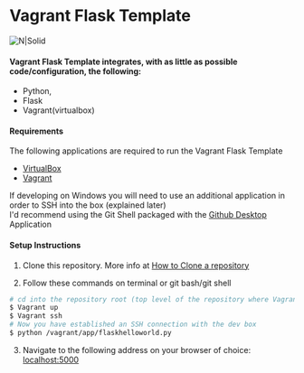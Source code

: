# Vagrant Flask Template

![N|Solid](http://i.imgur.com/2raGNAE.gif)

#### Vagrant Flask Template integrates, with as little as possible code/configuration, the following:
  - Python, 
  - Flask
  - Vagrant(virtualbox) 

#### Requirements
The following applications are required to run the Vagrant Flask Template
* [VirtualBox](https://www.virtualbox.org/)
* [Vagrant](https://www.vagrantup.com/)

If developing on Windows you will need to use an additional application in order to SSH into the box (explained later)   
I'd recommend using the Git Shell packaged with the [Github Desktop](https://desktop.github.com/) Application

#### Setup Instructions
1) Clone this repository. More info at [How to Clone a repository](https://help.github.com/articles/cloning-a-repository/)

2) Follow these commands on terminal or git bash/git shell
```sh
# cd into the repository root (top level of the repository where Vagrantfile is)
$ Vagrant up
$ Vagrant ssh
# Now you have established an SSH connection with the dev box
$ python /vagrant/app/flaskhelloworld.py
```
3) Navigate to the following address on your browser of choice: [localhost:5000](localhost:5000)
